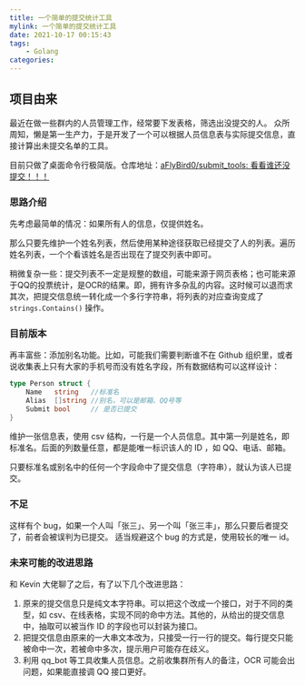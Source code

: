 ```yaml
---
title: 一个简单的提交统计工具
mylink: 一个简单的提交统计工具
date: 2021-10-17 00:15:43
tags:
	- Golang
categories:
---
```


## 项目由来

最近在做一些群内的人员管理工作，经常要下发表格，筛选出没提交的人。
众所周知，懒是第一生产力，于是开发了一个可以根据人员信息表与实际提交信息，直接计算出未提交名单的工具。

目前只做了桌面命令行极简版。仓库地址：[aFlyBird0/submit_tools: 看看谁还没提交！！！](https://github.com/aFlyBird0/submit_tools)

### 思路介绍

先考虑最简单的情况：如果所有人的信息，仅提供姓名。

那么只要先维护一个姓名列表，然后使用某种途径获取已经提交了人的列表。遍历姓名列表，一个个看该姓名是否出现在了提交列表中即可。

稍微复杂一些：提交列表不一定是规整的数组，可能来源于网页表格；也可能来源于QQ的投票统计，是OCR的结果。即，拥有许多杂乱的内容。这时候可以退而求其次，把提交信息统一转化成一个多行字符串，将列表的对应查询变成了 `strings.Contains()` 操作。

### 目前版本

再丰富些：添加别名功能。比如，可能我们需要判断谁不在 Github 组织里，或者说收集表上只有大家的手机号而没有姓名字段，所有数据结构可以这样设计：

```Go
type Person struct {
	Name   string   //标准名
	Alias  []string //别名，可以是邮箱、QQ号等
	Submit bool     // 是否已提交
}
```

维护一张信息表，使用 csv 结构，一行是一个人员信息。其中第一列是姓名，即标准名。后面的列数量任意，都是能唯一标识该人的 ID ，如 QQ、电话、邮箱。

只要标准名或别名中的任何一个字段命中了提交信息（字符串），就认为该人已提交。

### 不足

这样有个 bug，如果一个人叫「张三」、另一个叫「张三丰」，那么只要后者提交了，前者会被误判为已提交。
适当规避这个 bug 的方式是，使用较长的唯一 id。

### 未来可能的改进思路

和 Kevin 大佬聊了之后，有了以下几个改进思路：

1. 原来的提交信息只是纯文本字符串。可以把这个改成一个接口，对于不同的类型，如 csv、在线表格，实现不同的命中方法。其他的，从给出的提交信息中，抽取可以被当作 ID 的字段也可以封装为接口。
2. 把提交信息由原来的一大串文本改为，只接受一行一行的提交。每行提交只能被命中一次，若被命中多次，提示用户可能存在歧义。
3. 利用 qq_bot 等工具收集人员信息。之前收集群所有人的备注，OCR 可能会出问题，如果能直接调 QQ 接口更好。